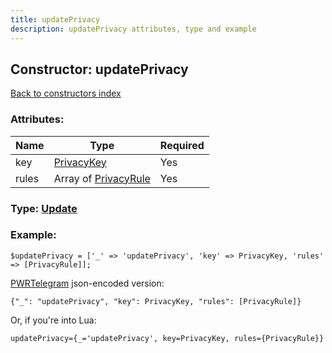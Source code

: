 ```yaml
---
title: updatePrivacy
description: updatePrivacy attributes, type and example
---
```

## Constructor: updatePrivacy  
[Back to constructors index](index.md)



### Attributes:

| Name     |    Type       | Required |
|----------|---------------|----------|
|key|[PrivacyKey](../types/PrivacyKey.md) | Yes|
|rules|Array of [PrivacyRule](../types/PrivacyRule.md) | Yes|



### Type: [Update](../types/Update.md)


### Example:

```
$updatePrivacy = ['_' => 'updatePrivacy', 'key' => PrivacyKey, 'rules' => [PrivacyRule]];
```  

[PWRTelegram](https://pwrtelegram.xyz) json-encoded version:

```
{"_": "updatePrivacy", "key": PrivacyKey, "rules": [PrivacyRule]}
```


Or, if you're into Lua:  


```
updatePrivacy={_='updatePrivacy', key=PrivacyKey, rules={PrivacyRule}}

```


